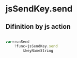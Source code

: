 # jsSendKey.send

## Difinition by js action

```js.js

var=runSend
	?func=jsSendKey.send
		&keyNameString
```


